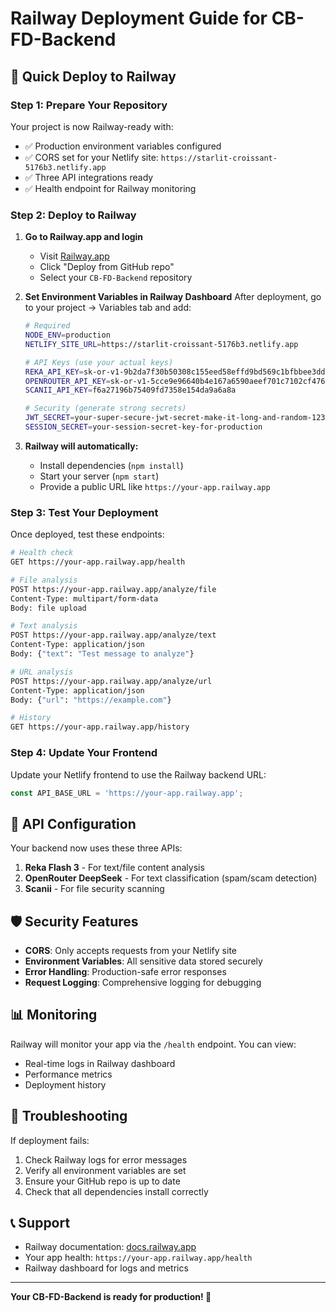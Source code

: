 # Railway Deployment Guide for CB-FD-Backend

## 🚀 Quick Deploy to Railway

### Step 1: Prepare Your Repository
Your project is now Railway-ready with:
- ✅ Production environment variables configured
- ✅ CORS set for your Netlify site: `https://starlit-croissant-5176b3.netlify.app`
- ✅ Three API integrations ready
- ✅ Health endpoint for Railway monitoring

### Step 2: Deploy to Railway

1. **Go to Railway.app and login**
   - Visit [Railway.app](https://railway.app)
   - Click "Deploy from GitHub repo"
   - Select your `CB-FD-Backend` repository

2. **Set Environment Variables in Railway Dashboard**
   After deployment, go to your project → Variables tab and add:

   ```bash
   # Required
   NODE_ENV=production
   NETLIFY_SITE_URL=https://starlit-croissant-5176b3.netlify.app
   
   # API Keys (use your actual keys)
   REKA_API_KEY=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
   OPENROUTER_API_KEY=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
   SCANII_API_KEY=f6a27196b75409fd7358e154da9a6a8a
   
   # Security (generate strong secrets)
   JWT_SECRET=your-super-secure-jwt-secret-make-it-long-and-random-123456789
   SESSION_SECRET=your-session-secret-key-for-production
   ```

3. **Railway will automatically:**
   - Install dependencies (`npm install`)
   - Start your server (`npm start`)
   - Provide a public URL like `https://your-app.railway.app`

### Step 3: Test Your Deployment

Once deployed, test these endpoints:

```bash
# Health check
GET https://your-app.railway.app/health

# File analysis
POST https://your-app.railway.app/analyze/file
Content-Type: multipart/form-data
Body: file upload

# Text analysis  
POST https://your-app.railway.app/analyze/text
Content-Type: application/json
Body: {"text": "Test message to analyze"}

# URL analysis
POST https://your-app.railway.app/analyze/url
Content-Type: application/json
Body: {"url": "https://example.com"}

# History
GET https://your-app.railway.app/history
```

### Step 4: Update Your Frontend

Update your Netlify frontend to use the Railway backend URL:
```javascript
const API_BASE_URL = 'https://your-app.railway.app';
```

## 🔧 API Configuration

Your backend now uses these three APIs:

1. **Reka Flash 3** - For text/file content analysis
2. **OpenRouter DeepSeek** - For text classification (spam/scam detection)
3. **Scanii** - For file security scanning

## 🛡️ Security Features

- **CORS**: Only accepts requests from your Netlify site
- **Environment Variables**: All sensitive data stored securely
- **Error Handling**: Production-safe error responses
- **Request Logging**: Comprehensive logging for debugging

## 📊 Monitoring

Railway will monitor your app via the `/health` endpoint. You can view:
- Real-time logs in Railway dashboard
- Performance metrics
- Deployment history

## 🚨 Troubleshooting

If deployment fails:
1. Check Railway logs for error messages
2. Verify all environment variables are set
3. Ensure your GitHub repo is up to date
4. Check that all dependencies install correctly

## 📞 Support

- Railway documentation: [docs.railway.app](https://docs.railway.app)
- Your app health: `https://your-app.railway.app/health`
- Railway dashboard for logs and metrics

---

**Your CB-FD-Backend is ready for production! 🎉**
